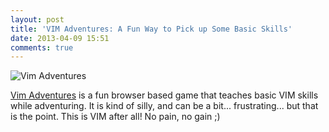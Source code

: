 ```yaml
---
layout: post
title: 'VIM Adventures: A Fun Way to Pick up Some Basic Skills'
date: 2013-04-09 15:51
comments: true
---
```


![Vim Adventures](/images/vim_adventures.jpg)

[Vim Adventures](http://vim-adventures.com/) is a fun browser based game that
teaches basic VIM skills while adventuring. It is kind of silly, and can be a
bit... frustrating... but that is the point. This is VIM after all! No pain, no
gain ;)
